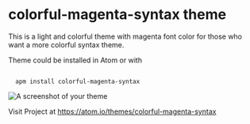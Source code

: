 # colorful-magenta-syntax theme

This is a light and colorful theme with magenta font color for those who want a more colorful syntax theme.

Theme could be installed in Atom or with

<code>
  apm install colorful-magenta-syntax
</code>

![A screenshot of your theme]("https://i.ibb.co/QN9snS8/example-JS.png")

Visit Project at <a>https://atom.io/themes/colorful-magenta-syntax</a>
